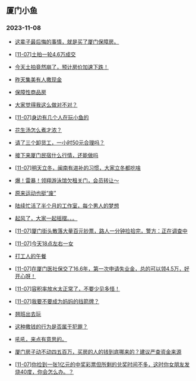 ## 厦门小鱼 
### 2023-11-08

+ [这辈子最后悔的事情，就是买了厦门保障房。](http://bbs.xmfish.com/read-htm-tid-18101539.html)

+ [[11-07]土拍一轮4.6万成交](http://bbs.xmfish.com/read-htm-tid-18101665.html)

+ [今天土拍竟然崩了，预计房价加速下跌！](http://bbs.xmfish.com/read-htm-tid-18101745.html)

+ [昨天集美有人撒现金](http://bbs.xmfish.com/read-htm-tid-18101817.html)

+ [保障性商品房](http://bbs.xmfish.com/read-htm-tid-18101586.html)

+ [大家觉得我这么做对不对？](http://bbs.xmfish.com/read-htm-tid-18101958.html)

+ [[11-07]身边有几个人在玩小鱼的](http://bbs.xmfish.com/read-htm-tid-18101655.html)

+ [花生汤怎么煮才浓？](http://bbs.xmfish.com/read-htm-tid-18101646.html)

+ [请了三个卸货工，一小时50元合理吗？](http://bbs.xmfish.com/read-htm-tid-18101825.html)

+ [接下来厦门民宿什么行情，还能做吗](http://bbs.xmfish.com/read-htm-tid-18101568.html)

+ [[11-07]明天立冬，闽南有进补的习惯，大家立冬都吃啥](http://bbs.xmfish.com/read-htm-tid-18101835.html)

+ [爆！雷暴！领翔游泳馆欠租关门，会员转让～](http://bbs.xmfish.com/read-htm-tid-18101716.html)

+ [原来运动也挺“废”](http://bbs.xmfish.com/read-htm-tid-18101789.html)

+ [陆续忙活了半个月的工作室，每个男人的梦想](http://bbs.xmfish.com/read-htm-tid-18101903.html)

+ [起风了，大家一起摇摆。。。](http://bbs.xmfish.com/read-htm-tid-18101757.html)

+ [[11-07]厦门街头散落大量百元钞票，路人一分钟捡拾完，警方：正在调查中](http://bbs.xmfish.com/read-htm-tid-18101967.html)

+ [[11-07]今天18点左右一女](http://bbs.xmfish.com/read-htm-tid-18102100.html)

+ [打工人的午餐](http://bbs.xmfish.com/read-htm-tid-18101814.html)

+ [[11-07]在厦门医社保交了16.6年，第一次申请失业金，总的可以领4.5万，好开心呀！](http://bbs.xmfish.com/read-htm-tid-18102088.html)

+ [[11-07]容积率放水太正常了，不要少见多怪！](http://bbs.xmfish.com/read-htm-tid-18102053.html)

+ [[11-07]我要不要成为妈妈的挡箭牌？](http://bbs.xmfish.com/read-htm-tid-18102105.html)

+ [翘班出去玩](http://bbs.xmfish.com/read-htm-tid-18101931.html)

+ [这种撒钱的行为是否属于犯罪？](http://bbs.xmfish.com/read-htm-tid-18102054.html)

+ [吼吼，来点有意思的。](http://bbs.xmfish.com/read-htm-tid-18102040.html)

+ [厦门房子动不动四五百万，买房的人的钱到底哪来的？建议严查资金来源](http://bbs.xmfish.com/read-htm-tid-18102160.html)

+ [[11-07]你捡到一张1亿元的中奖彩票但所剩的兑奖时间不多，这时你女朋友发烧40度，你会怎么办。？](http://bbs.xmfish.com/read-htm-tid-18101998.html)

